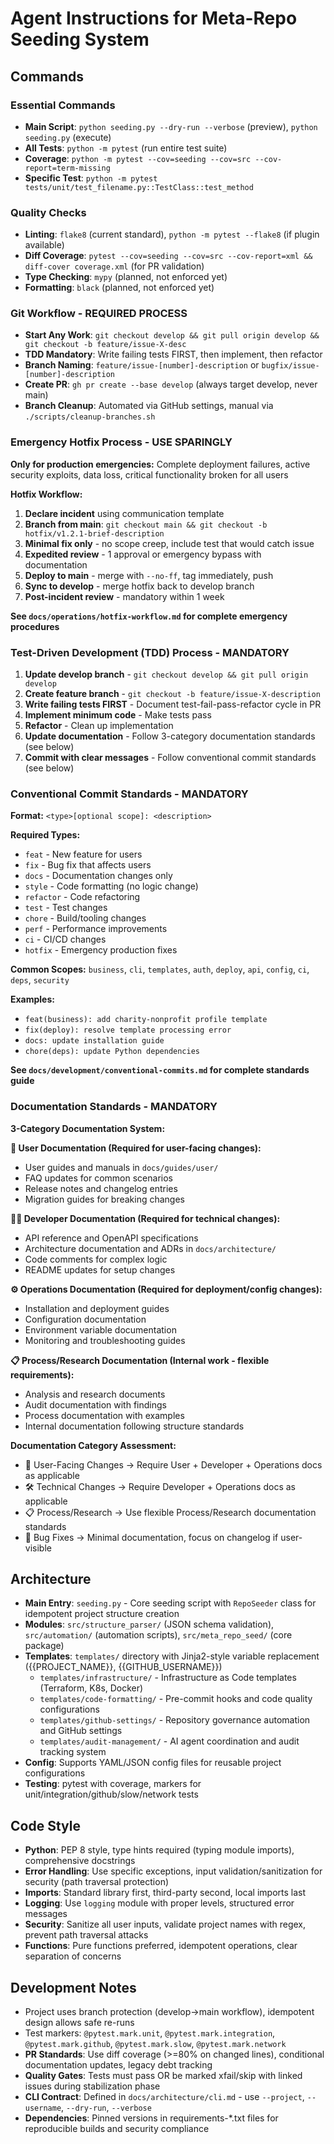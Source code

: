 # Agent Instructions for Meta-Repo Seeding System

## Commands

### Essential Commands
- **Main Script**: `python seeding.py --dry-run --verbose` (preview), `python seeding.py` (execute)
- **All Tests**: `python -m pytest` (run entire test suite)
- **Coverage**: `python -m pytest --cov=seeding --cov=src --cov-report=term-missing`
- **Specific Test**: `python -m pytest tests/unit/test_filename.py::TestClass::test_method`

### Quality Checks  
- **Linting**: `flake8` (current standard), `python -m pytest --flake8` (if plugin available)
- **Diff Coverage**: `pytest --cov=seeding --cov=src --cov-report=xml && diff-cover coverage.xml` (for PR validation)
- **Type Checking**: `mypy` (planned, not enforced yet)
- **Formatting**: `black` (planned, not enforced yet)

### Git Workflow - REQUIRED PROCESS
- **Start Any Work**: `git checkout develop && git pull origin develop && git checkout -b feature/issue-X-desc`
- **TDD Mandatory**: Write failing tests FIRST, then implement, then refactor
- **Branch Naming**: `feature/issue-[number]-description` or `bugfix/issue-[number]-description`
- **Create PR**: `gh pr create --base develop` (always target develop, never main)  
- **Branch Cleanup**: Automated via GitHub settings, manual via `./scripts/cleanup-branches.sh`

### Emergency Hotfix Process - USE SPARINGLY
**Only for production emergencies:** Complete deployment failures, active security exploits, data loss, critical functionality broken for all users

**Hotfix Workflow:**
1. **Declare incident** using communication template
2. **Branch from main**: `git checkout main && git checkout -b hotfix/v1.2.1-brief-description`
3. **Minimal fix only** - no scope creep, include test that would catch issue
4. **Expedited review** - 1 approval or emergency bypass with documentation
5. **Deploy to main** - merge with `--no-ff`, tag immediately, push
6. **Sync to develop** - merge hotfix back to develop branch
7. **Post-incident review** - mandatory within 1 week

**See `docs/operations/hotfix-workflow.md` for complete emergency procedures**

### Test-Driven Development (TDD) Process - MANDATORY
1. **Update develop branch** - `git checkout develop && git pull origin develop`
2. **Create feature branch** - `git checkout -b feature/issue-X-description`
3. **Write failing tests FIRST** - Document test-fail-pass-refactor cycle in PR
4. **Implement minimum code** - Make tests pass
5. **Refactor** - Clean up implementation
6. **Update documentation** - Follow 3-category documentation standards (see below)
7. **Commit with clear messages** - Follow conventional commit standards (see below)

### Conventional Commit Standards - MANDATORY
**Format:** `<type>[optional scope]: <description>`

**Required Types:**
- `feat` - New feature for users
- `fix` - Bug fix that affects users  
- `docs` - Documentation changes only
- `style` - Code formatting (no logic change)
- `refactor` - Code refactoring
- `test` - Test changes
- `chore` - Build/tooling changes
- `perf` - Performance improvements
- `ci` - CI/CD changes
- `hotfix` - Emergency production fixes

**Common Scopes:** `business`, `cli`, `templates`, `auth`, `deploy`, `api`, `config`, `ci`, `deps`, `security`

**Examples:**
- `feat(business): add charity-nonprofit profile template`
- `fix(deploy): resolve template processing error`
- `docs: update installation guide`
- `chore(deps): update Python dependencies`

**See `docs/development/conventional-commits.md` for complete standards guide**

### Documentation Standards - MANDATORY
**3-Category Documentation System:**

**👤 User Documentation (Required for user-facing changes):**
- User guides and manuals in `docs/guides/user/`
- FAQ updates for common scenarios
- Release notes and changelog entries
- Migration guides for breaking changes

**👨‍💻 Developer Documentation (Required for technical changes):**
- API reference and OpenAPI specifications
- Architecture documentation and ADRs in `docs/architecture/`
- Code comments for complex logic
- README updates for setup changes

**⚙️ Operations Documentation (Required for deployment/config changes):**
- Installation and deployment guides
- Configuration documentation
- Environment variable documentation
- Monitoring and troubleshooting guides

**📋 Process/Research Documentation (Internal work - flexible requirements):**
- Analysis and research documents
- Audit documentation with findings
- Process documentation with examples
- Internal documentation following structure standards

**Documentation Category Assessment:**
- 🚀 User-Facing Changes → Require User + Developer + Operations docs as applicable
- 🛠️ Technical Changes → Require Developer + Operations docs as applicable  
- 📋 Process/Research → Use flexible Process/Research documentation standards
- 🐛 Bug Fixes → Minimal documentation, focus on changelog if user-visible

## Architecture
- **Main Entry**: `seeding.py` - Core seeding script with `RepoSeeder` class for idempotent project structure creation
- **Modules**: `src/structure_parser/` (JSON schema validation), `src/automation/` (automation scripts), `src/meta_repo_seed/` (core package)
- **Templates**: `templates/` directory with Jinja2-style variable replacement ({{PROJECT_NAME}}, {{GITHUB_USERNAME}})
  - `templates/infrastructure/` - Infrastructure as Code templates (Terraform, K8s, Docker)
  - `templates/code-formatting/` - Pre-commit hooks and code quality configurations
  - `templates/github-settings/` - Repository governance automation and GitHub settings
  - `templates/audit-management/` - AI agent coordination and audit tracking system
- **Config**: Supports YAML/JSON config files for reusable project configurations
- **Testing**: pytest with coverage, markers for unit/integration/github/slow/network tests

## Code Style
- **Python**: PEP 8 style, type hints required (typing module imports), comprehensive docstrings
- **Error Handling**: Use specific exceptions, input validation/sanitization for security (path traversal protection)
- **Imports**: Standard library first, third-party second, local imports last
- **Logging**: Use `logging` module with proper levels, structured error messages
- **Security**: Sanitize all user inputs, validate project names with regex, prevent path traversal attacks
- **Functions**: Pure functions preferred, idempotent operations, clear separation of concerns

## Development Notes  
- Project uses branch protection (develop→main workflow), idempotent design allows safe re-runs
- Test markers: `@pytest.mark.unit`, `@pytest.mark.integration`, `@pytest.mark.github`, `@pytest.mark.slow`, `@pytest.mark.network`
- **PR Standards**: Use diff coverage (>=80% on changed lines), conditional documentation updates, legacy debt tracking
- **Quality Gates**: Tests must pass OR be marked xfail/skip with linked issues during stabilization phase
- **CLI Contract**: Defined in `docs/architecture/cli.md` - use `--project`, `--username`, `--dry-run`, `--verbose`
- **Dependencies**: Pinned versions in requirements-*.txt files for reproducible builds and security compliance

